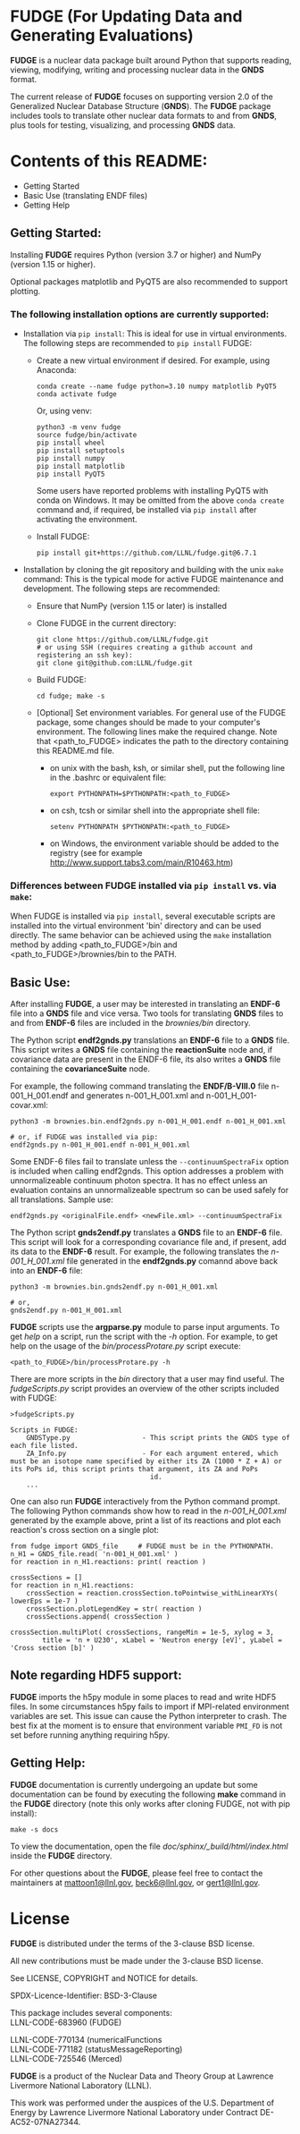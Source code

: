 # FUDGE (For Updating Data and Generating Evaluations)

**FUDGE** is a nuclear data package built around Python that supports reading, viewing, modifying,
writing and processing nuclear data in the **GNDS** format.

The current release of **FUDGE** focuses on supporting version 2.0 of the Generalized Nuclear Database Structure (**GNDS**).
The **FUDGE** package includes tools to translate other nuclear data formats to and from **GNDS**,
plus tools for testing, visualizing, and processing **GNDS** data.

# Contents of this README:

- Getting Started
- Basic Use (translating ENDF files)
- Getting Help

## Getting Started:

Installing **FUDGE** requires Python (version 3.7 or higher) and NumPy (version 1.15 or higher).

Optional packages matplotlib and PyQT5 are also recommended to support plotting. 

### The following installation options are currently supported:

- Installation via `pip install`: This is ideal for use in virtual environments. The 
      following steps are recommended to `pip install` FUDGE:

    - Create a new virtual environment if desired. For example, using Anaconda:
 
          conda create --name fudge python=3.10 numpy matplotlib PyQT5
          conda activate fudge

      Or, using venv:

          python3 -m venv fudge
          source fudge/bin/activate
          pip install wheel
          pip install setuptools
          pip install numpy
          pip install matplotlib
          pip install PyQT5

      Some users have reported problems with installing PyQT5 with conda on Windows. It may be omitted from the
      above `conda create` command and, if required, be installed via `pip install` after activating the environment.

    - Install FUDGE:

          pip install git+https://github.com/LLNL/fudge.git@6.7.1


- Installation by cloning the git repository and building with the unix `make` command: 
  This is the typical mode for active FUDGE maintenance and development.
  The following steps are recommended:

    - Ensure that NumPy (version 1.15 or later) is installed

    - Clone FUDGE in the current directory: 
     
        ```
        git clone https://github.com/LLNL/fudge.git
        # or using SSH (requires creating a github account and registering an ssh key):
        git clone git@github.com:LLNL/fudge.git
        ```
     
    - Build FUDGE:

          cd fudge; make -s

    - [Optional] Set environment variables. For general use of the FUDGE package, 
          some changes should be made to your computer's environment. The following lines 
          make the required change. Note that <path_to_FUDGE> indicates the path to the 
          directory containing this README.md file.

      - on unix with the bash, ksh, or similar shell, put the following line in the 
          .bashrc or equivalent file:

            export PYTHONPATH=$PYTHONPATH:<path_to_FUDGE>

      - on csh, tcsh or similar shell into the appropriate shell file:

            setenv PYTHONPATH $PYTHONPATH:<path_to_FUDGE>

      - on Windows, the environment variable should be added to the registry (see for 
          example <http://www.support.tabs3.com/main/R10463.htm>)

### Differences between FUDGE installed via `pip install` vs. via `make`:

When FUDGE is installed via `pip install`, several executable scripts are installed into 
the virtual environment 'bin' directory and can be used directly. The same behavior can be achieved
using the `make` installation method by adding <path_to_FUDGE>/bin and <path_to_FUDGE>/brownies/bin to the PATH.


## Basic Use:

After installing **FUDGE**, a user may be interested in translating an **ENDF-6** file into a **GNDS** file and vice versa.
Two tools for translating **GNDS** files to and from **ENDF-6** files are included in the *brownies/bin* directory.

The Python script **endf2gnds.py** translations an **ENDF-6** file to a **GNDS** file. 
This script writes a **GNDS** file containing the **reactionSuite** node and, if covariance data are 
present in the ENDF-6 file, its also writes a **GNDS** file containing the **covarianceSuite** node.

For example, the following command translating the **ENDF/B-VIII.0** file 
n-001_H_001.endf and generates n-001_H_001.xml and n-001_H_001-covar.xml:
```
python3 -m brownies.bin.endf2gnds.py n-001_H_001.endf n-001_H_001.xml

# or, if FUDGE was installed via pip:
endf2gnds.py n-001_H_001.endf n-001_H_001.xml
```

Some ENDF-6 files fail to translate unless the `--continuumSpectraFix` option is included when calling endf2gnds.
This option addresses a problem with unnormalizeable continuum photon spectra. It has no effect unless an evaluation
contains an unnormalizeable spectrum so can be used safely for all translations. Sample use:
```
endf2gnds.py <originalFile.endf> <newFile.xml> --continuumSpectraFix
```

The Python script **gnds2endf.py** translates a **GNDS** file to an **ENDF-6** file. This
script will look for a corresponding covariance file and, if present, add its data to the **ENDF-6** 
result. For example, the following translates the *n-001_H_001.xml* file generated in the **endf2gnds.py** comannd above 
back into an **ENDF-6** file:
```
python3 -m brownies.bin.gnds2endf.py n-001_H_001.xml

# or,
gnds2endf.py n-001_H_001.xml
```

**FUDGE** scripts use the **argparse.py** module to parse input arguments. To get *help* on a script, run the script
with the *-h* option. For example, to get help on the usage of the *bin/processProtare.py* script execute:
```
<path_to_FUDGE>/bin/processProtare.py -h
```

There are more scripts in the *bin* directory that a user may find useful. The *fudgeScripts.py* script provides an
overview of the other scripts included with FUDGE:

```
>fudgeScripts.py

Scripts in FUDGE:
    GNDSType.py                  - This script prints the GNDS type of each file listed.
    ZA_Info.py                   - For each argument entered, which must be an isotope name specified by either its ZA (1000 * Z + A) or its PoPs id, this script prints that argument, its ZA and PoPs
                                   id.
    ...
```

One can also run **FUDGE** interactively from the Python command prompt.
The following Python commands show how to read in the *n-001_H_001.xml* generated by the example above, print a list
of its reactions and plot each reaction's cross section on a single plot:
```
from fudge import GNDS_file     # FUDGE must be in the PYTHONPATH.
n_H1 = GNDS_file.read( 'n-001_H_001.xml' )
for reaction in n_H1.reactions: print( reaction )

crossSections = []
for reaction in n_H1.reactions:
    crossSection = reaction.crossSection.toPointwise_withLinearXYs( lowerEps = 1e-7 )
    crossSection.plotLegendKey = str( reaction )
    crossSections.append( crossSection )

crossSection.multiPlot( crossSections, rangeMin = 1e-5, xylog = 3,
        title = 'n + U230', xLabel = 'Neutron energy [eV]', yLabel = 'Cross section [b]' )
```

## Note regarding HDF5 support:

**FUDGE** imports the h5py module in some places to read and write HDF5 files. In some circumstances h5py fails to import
if MPI-related environment variables are set. This issue can cause the Python interpreter to crash. The best fix at the
moment is to ensure that environment variable `PMI_FD` is not set before running anything requiring h5py.

## Getting Help:

**FUDGE** documentation is currently undergoing an update but some documentation can be found by executing the following
**make** command in the **FUDGE** directory (note this only works after cloning FUDGE, not with pip install):
```
make -s docs
```
To view the documentation, open the file *doc/sphinx/_build/html/index.html* inside the **FUDGE** directory.

For other questions about the **FUDGE**, please feel free to contact the maintainers at
[mattoon1@llnl.gov](mailto:mattoon1@llnl.gov), [beck6@llnl.gov](mailto:beck6@llnl.gov),
or [gert1@llnl.gov](mailto:gert1@llnl.gov).

# License

**FUDGE** is distributed under the terms of the 3-clause BSD license.

All new contributions must be made under the 3-clause BSD license.

See LICENSE, COPYRIGHT and NOTICE for details.

SPDX-Licence-Identifier: BSD-3-Clause

This package includes several components:  
LLNL-CODE-683960	(FUDGE)

LLNL-CODE-770134	(numericalFunctions  
LLNL-CODE-771182	(statusMessageReporting)  
LLNL-CODE-725546	(Merced)

**FUDGE** is a product of the Nuclear Data and Theory Group at Lawrence Livermore National Laboratory (LLNL).

This work was performed under the auspices of the U.S. Department of Energy by Lawrence Livermore National Laboratory
under Contract DE-AC52-07NA27344.
